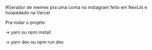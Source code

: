 #Gerador de memes pra uma conta no instagram feito em NextJs e hospedado na Vercel

Pra rodar o projeto 

-> yarn ou npm install

-> yarn dev ou npm run dev 
